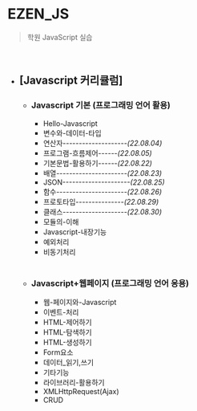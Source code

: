 # EZEN_JS

> 학원 JavaScript 실습

<br>

- ## [Javascript 커리큘럼]

  - ### Javascript 기본 (프로그래밍 언어 활용)

    - Hello-Javascript
    - 변수와-데이터-타입
    - 연산자--------------------_(22.08.04)_
    - 프로그램-흐름제어------_(22.08.05)_
    - 기본문법-활용하기------_(22.08.22)_
    - 배열----------------------_(22.08.23)_
    - JSON---------------------_(22.08.25)_
    - 함수----------------------_(22.08.26)_
    - 프로토타입---------------_(22.08.29)_
    - 클래스--------------------_(22.08.30)_
    - 모듈의-이해
    - Javascript-내장기능
    - 예외처리
    - 비동기처리

    <br>

  - ### Javascript+웹페이지 (프로그래밍 언어 응용)
    - 웹-페이지와-Javascript
    - 이벤트-처리
    - HTML-제어하기
    - HTML-탐색하기
    - HTML-생성하기
    - Form요소
    - 데이터\_읽기,쓰기
    - 기타기능
    - 라이브러리-활용하기
    - XMLHttpRequest(Ajax)
    - CRUD
